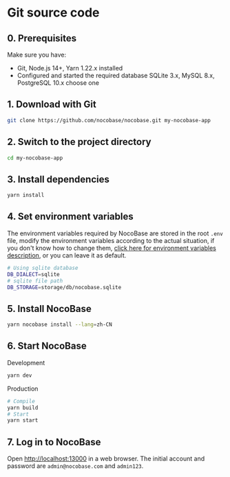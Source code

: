 # Git source code

## 0. Prerequisites

Make sure you have:

- Git, Node.js 14+, Yarn 1.22.x installed
- Configured and started the required database SQLite 3.x, MySQL 8.x, PostgreSQL 10.x choose one

## 1. Download with Git

```bash
git clone https://github.com/nocobase/nocobase.git my-nocobase-app
```

## 2. Switch to the project directory

```bash
cd my-nocobase-app
```

## 3. Install dependencies

```bash
yarn install
```

## 4. Set environment variables

The environment variables required by NocoBase are stored in the root `.env` file, modify the environment variables according to the actual situation, if you don't know how to change them, [click here for environment variables description](./development/env.md), or you can leave it as default.

```bash
# Using sqlite database
DB_DIALECT=sqlite
# sqlite file path
DB_STORAGE=storage/db/nocobase.sqlite
```

## 5. Install NocoBase

```bash
yarn nocobase install --lang=zh-CN
```

## 6. Start NocoBase

Development

```bash
yarn dev
```

Production

```bash
# Compile
yarn build
# Start
yarn start
```

## 7. Log in to NocoBase

Open [http://localhost:13000](http://localhost:13000) in a web browser. The initial account and password are `admin@nocobase.com` and `admin123`.
